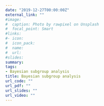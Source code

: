 ```yaml
---
date: "2019-12-27T00:00:00Z"
external_link: ""
#image:
#  caption: Photo by rawpixel on Unsplash
#  focal_point: Smart
#links:
#- icon:
#  icon_pack: 
#  name: 
#  url: 
#slides: 
summary: 
tags:
- Bayesian subgroup analysis
title: Bayesian subgroup analysis 
url_code: ""
url_pdf: ""
url_slides: ""
url_video: ""
---
```


